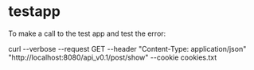 # testapp

To make a call to the test app and test the error:

curl --verbose --request GET --header "Content-Type: application/json" "http://localhost:8080/api_v0.1/post/show" --cookie cookies.txt

